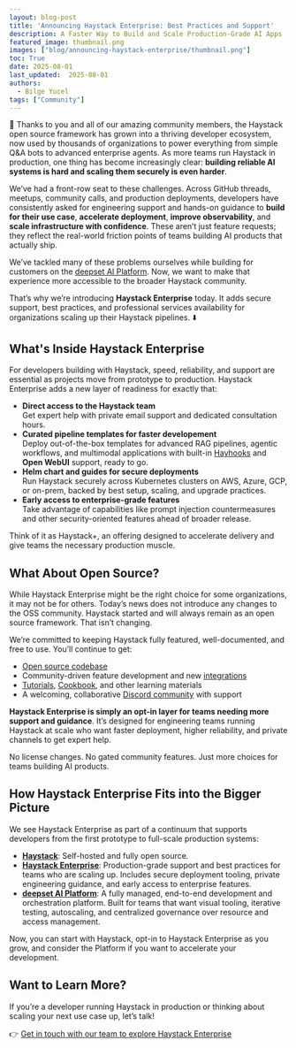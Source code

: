 ```yaml
---
layout: blog-post
title: 'Announcing Haystack Enterprise: Best Practices and Support'
description: A Faster Way to Build and Scale Production-Grade AI Apps
featured_image: thumbnail.png
images: ["blog/announcing-haystack-enterprise/thumbnail.png"]
toc: True
date: 2025-08-01
last_updated:  2025-08-01
authors:
  - Bilge Yucel
tags: ["Community"]
---	
```


💙 Thanks to you and all of our amazing community members, the Haystack open source framework has grown into a thriving developer ecosystem, now used by thousands of organizations to power everything from simple Q&A bots to advanced enterprise agents. As more teams run Haystack in production, one thing has become increasingly clear: **building reliable AI systems is hard and scaling them securely is even harder**.

We’ve had a front-row seat to these challenges. Across GitHub threads, meetups, community calls, and production deployments, developers have consistently asked for engineering support and hands-on guidance to **build for their use case**, **accelerate deployment**, **improve observability**, and **scale infrastructure with confidence**. These aren’t just feature requests; they reflect the real-world friction points of teams building AI products that actually ship.

We’ve tackled many of these problems ourselves while building for customers on the [deepset AI Platform](https://www.deepset.ai/products-and-services/deepset-ai-platform). Now, we want to make that experience more accessible to the broader Haystack community.

That’s why we’re introducing **Haystack Enterprise** today. It adds secure support, best practices, and professional services availability for organizations scaling up their Haystack pipelines. ⬇️

## What's Inside Haystack Enterprise
For developers building with Haystack, speed, reliability, and support are essential as projects move from prototype to production. Haystack Enterprise adds a new layer of readiness for exactly that:
* **Direct access to the Haystack team**    
    Get expert help with private email support and dedicated consultation hours.
* **Curated pipeline templates for faster developement**  
    Deploy out-of-the-box templates for advanced RAG pipelines, agentic workflows, and multimodal applications with built-in [Hayhooks](https://github.com/deepset-ai/hayhooks) and **Open WebUI** support, ready to go.
* **Helm chart and guides for secure deployments**   
    Run Haystack securely across Kubernetes clusters on AWS, Azure, GCP, or on-prem, backed by best setup, scaling, and upgrade practices.
* **Early access to enterprise-grade features**      
    Take advantage of capabilities like prompt injection countermeasures and other security-oriented features ahead of broader release.

Think of it as Haystack+, an offering designed to accelerate delivery and give teams the necessary production muscle.


## What About Open Source?
While Haystack Enterprise might be the right choice for some organizations, it may not be for others. Today’s news does not introduce any changes to the OSS community. Haystack started and will always remain as an open source framework. That isn’t changing.

We’re committed to keeping Haystack fully featured, well-documented, and free to use. You’ll continue to get:
* [Open source codebase](https://github.com/deepset-ai/haystack)
* Community-driven feature development and new [integrations](https://haystack.deepset.ai/integrations)
* [Tutorials](https://haystack.deepset.ai/tutorials), [Cookbook](https://haystack.deepset.ai/cookbook), and other learning materials
* A welcoming, collaborative [Discord community](https://discord.com/invite/Dr63fr9NDS) with support

**Haystack Enterprise is simply an opt-in layer for teams needing more support and guidance**. It’s designed for engineering teams running Haystack at scale who want faster deployment, higher reliability, and private channels to get expert help.

No license changes. No gated community features. Just more choices for teams building AI products.

## How Haystack Enterprise Fits into the Bigger Picture
We see Haystack Enterprise as part of a continuum that supports developers from the first prototype to full-scale production systems:
* [**Haystack**](https://haystack.deepset.ai/): Self-hosted and fully open source.
* [**Haystack Enterprise**](https://www.deepset.ai/products-and-services/haystack-enterprise): Production-grade support and best practices for teams who are scaling up. Includes secure deployment tooling, private engineering guidance, and early access to enterprise features.
* [**deepset AI Platform**](https://www.deepset.ai/products-and-services/deepset-ai-platform): A fully managed, end-to-end development and orchestration platform. Built for teams that want visual tooling, iterative testing, autoscaling, and centralized governance over resource and access management.

Now, you can start with Haystack, opt-in to Haystack Enterprise as you grow, and consider the Platform if you want to accelerate your development.


## Want to Learn More?
If you’re a developer running Haystack in production or thinking about scaling your next use case up, let’s talk! 

👉 [Get in touch with our team to explore Haystack Enterprise](https://www.deepset.ai/products-and-services/haystack-enterprise)


